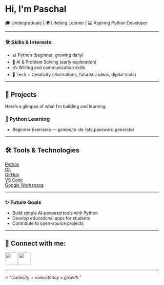 #  Hi, I'm Paschal  

🎓 Undergraduate | 🌍 Lifelong Learner | 💻 Aspiring Python Developer  

---

### 🛠 Skills & Interests  
- 📊 Python (beginner, growing daily)    
- 🧠 AI & Problem Solving (early exploration)  
- ✍️ Writing and communication skills 
- 🎨 Tech + Creativity (illustrations, futuristic ideas, digital tools)  

---

## 📂 Projects  
Here’s a glimpse of what I’m building and learning:  

### 🔹 Python Learning  
- Beginner Exercises — games,to-do lists,password generator 

---
## 🛠️ Tools & Technologies  

[Python](https://img.shields.io/badge/-?style=for-the-badge&logo=python&logoColor=white&color=3776AB)  
[Git](https://img.shields.io/badge/-?style=for-the-badge&logo=git&logoColor=white&color=F05032)  
[GitHub](https://img.shields.io/badge/-?style=for-the-badge&logo=github&logoColor=white&color=181717)  
[VS Code](https://img.shields.io/badge/-?style=for-the-badge&logo=visual-studio-code&logoColor=white&color=0078d7)  
[Google Workspace](https://img.shields.io/badge/-?style=for-the-badge&logo=google&logoColor=white&color=4285F4)


---

### ✨️ Future Goals  
- Build simple AI-powered tools with Python  
- Develop educational apps for students  
- Contribute to open-source projects  

---
<h2> 🤳 Connect with me:</h2>
<a href="https://www.linkedin.com/in/paschal-chigbo-20t24" target="_blank">
  <img src="https://img.icons8.com/color/48/000000/linkedin.png" width="40" height="40"/>
</a>

<a href="mailto:chigbopaschal20@gmail.com">
  <img src="https://img.icons8.com/color/48/000000/gmail-new.png" width="40" height="40"/>
</a>

---

⭐️ *“Curiosity + consistency = growth.”*